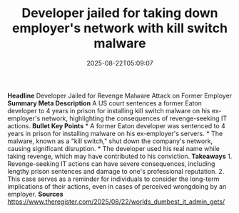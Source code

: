 ﻿---
title: "Developer jailed for taking down employer's network with kill switch malware"
date: "2025-08-22T05:09:07"
category: "Markets"
summary: ""
slug: "developer jailed for taking down employers network with kill"
source_urls:
  - "https://go.theregister.com/feed/www.theregister.com/2025/08/22/worlds_dumbest_it_admin_gets/"
seo:
  title: "Developer jailed for taking down employer's network with kill switch malware | Hash n Hedge"
  description: ""
  keywords: ["news", "markets", "brief"]
---
**Headline** Developer Jailed for Revenge Malware Attack on Former Employer  **Summary Meta Description** A US court sentences a former Eaton developer to 4 years in prison for installing kill switch malware on his ex-employer's network, highlighting the consequences of revenge-seeking IT actions.  **Bullet Key Points**  * A former Eaton developer was sentenced to 4 years in prison for installing malware on his ex-employer's servers. * The malware, known as a "kill switch," shut down the company's network, causing significant disruption. * The developer used his real name while taking revenge, which may have contributed to his conviction.  **Takeaways**  1. Revenge-seeking IT actions can have severe consequences, including lengthy prison sentences and damage to one's professional reputation. 2. This case serves as a reminder for individuals to consider the long-term implications of their actions, even in cases of perceived wrongdoing by an employer.  **Sources** https://www.theregister.com/2025/08/22/worlds_dumbest_it_admin_gets/ 
